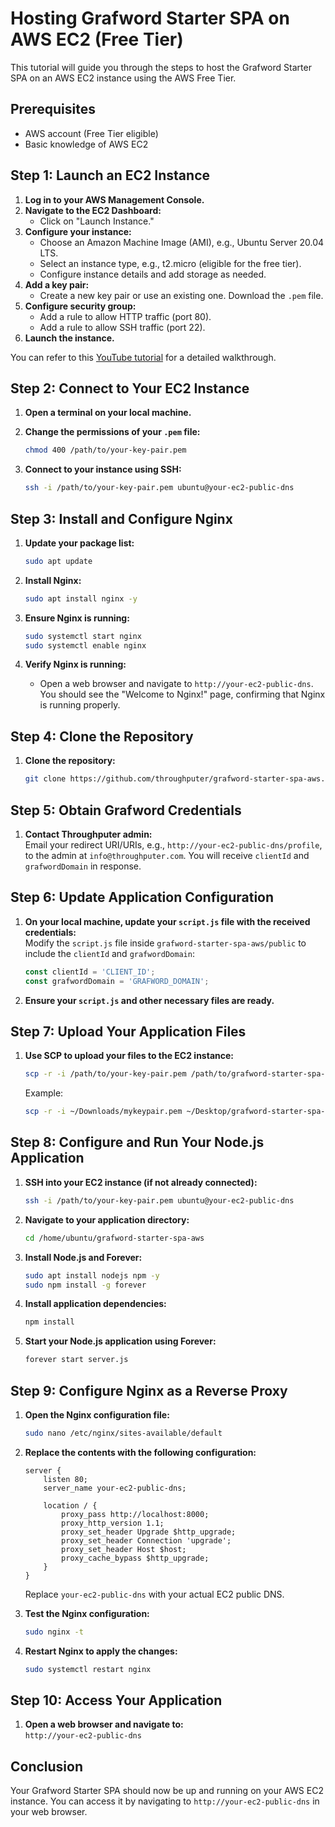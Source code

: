 # Hosting Grafword Starter SPA on AWS EC2 (Free Tier)

This tutorial will guide you through the steps to host the Grafword Starter SPA on an AWS EC2 instance using the AWS Free Tier.

## Prerequisites

- AWS account (Free Tier eligible)
- Basic knowledge of AWS EC2

## Step 1: Launch an EC2 Instance

1. **Log in to your AWS Management Console.**
2. **Navigate to the EC2 Dashboard:**
   - Click on "Launch Instance."
3. **Configure your instance:**
   - Choose an Amazon Machine Image (AMI), e.g., Ubuntu Server 20.04 LTS.
   - Select an instance type, e.g., t2.micro (eligible for the free tier).
   - Configure instance details and add storage as needed.
4. **Add a key pair:**
   - Create a new key pair or use an existing one. Download the `.pem` file.
5. **Configure security group:**
   - Add a rule to allow HTTP traffic (port 80).
   - Add a rule to allow SSH traffic (port 22).
6. **Launch the instance.**

You can refer to this [YouTube tutorial](https://www.youtube.com/watch?v=0Gz-PUnEUF0) for a detailed walkthrough.

## Step 2: Connect to Your EC2 Instance

1. **Open a terminal on your local machine.**
2. **Change the permissions of your `.pem` file:**

    ```bash
    chmod 400 /path/to/your-key-pair.pem
    ```

3. **Connect to your instance using SSH:**

    ```bash
    ssh -i /path/to/your-key-pair.pem ubuntu@your-ec2-public-dns
    ```

## Step 3: Install and Configure Nginx

1. **Update your package list:**

    ```bash
    sudo apt update
    ```

2. **Install Nginx:**

    ```bash
    sudo apt install nginx -y
    ```

3. **Ensure Nginx is running:**

    ```bash
    sudo systemctl start nginx
    sudo systemctl enable nginx
    ```

4. **Verify Nginx is running:**
   - Open a web browser and navigate to `http://your-ec2-public-dns`. You should see the "Welcome to Nginx!" page, confirming that Nginx is running properly.

## Step 4: Clone the Repository

1. **Clone the repository:**

    ```bash
    git clone https://github.com/throughputer/grafword-starter-spa-aws.git
    ```

## Step 5: Obtain Grafword Credentials

1. **Contact Throughputer admin:**  
   Email your redirect URI/URIs, e.g., `http://your-ec2-public-dns/profile`, to the admin at `info@throughputer.com`. You will receive `clientId` and `grafwordDomain` in response.

## Step 6: Update Application Configuration

1. **On your local machine, update your `script.js` file with the received credentials:**  
   Modify the `script.js` file inside `grafword-starter-spa-aws/public` to include the `clientId` and `grafwordDomain`:

    ```javascript
    const clientId = 'CLIENT_ID';
    const grafwordDomain = 'GRAFWORD_DOMAIN';
    ```
2. **Ensure your `script.js` and other necessary files are ready.**

## Step 7: Upload Your Application Files

1. **Use SCP to upload your files to the EC2 instance:**

    ```bash
    scp -r -i /path/to/your-key-pair.pem /path/to/grafword-starter-spa-aws ubuntu@your-ec2-public-dns:/home/ubuntu/
    ```

    Example:

    ```bash
    scp -r -i ~/Downloads/mykeypair.pem ~/Desktop/grafword-starter-spa-aws ubuntu@your-ec2-public-dns:/home/ubuntu/
    ```

## Step 8: Configure and Run Your Node.js Application

1. **SSH into your EC2 instance (if not already connected):**

    ```bash
    ssh -i /path/to/your-key-pair.pem ubuntu@your-ec2-public-dns
    ```

2. **Navigate to your application directory:**

    ```bash
    cd /home/ubuntu/grafword-starter-spa-aws
    ```

3. **Install Node.js and Forever:**

    ```bash
    sudo apt install nodejs npm -y
    sudo npm install -g forever
    ```

4. **Install application dependencies:**

    ```bash
    npm install
    ```

5. **Start your Node.js application using Forever:**

    ```bash
    forever start server.js
    ```

## Step 9: Configure Nginx as a Reverse Proxy

1. **Open the Nginx configuration file:**

    ```bash
    sudo nano /etc/nginx/sites-available/default
    ```

2. **Replace the contents with the following configuration:**

    ```nginx
    server {
        listen 80;
        server_name your-ec2-public-dns;

        location / {
            proxy_pass http://localhost:8000;
            proxy_http_version 1.1;
            proxy_set_header Upgrade $http_upgrade;
            proxy_set_header Connection 'upgrade';
            proxy_set_header Host $host;
            proxy_cache_bypass $http_upgrade;
        }
    }
    ```

    Replace `your-ec2-public-dns` with your actual EC2 public DNS.

3. **Test the Nginx configuration:**

    ```bash
    sudo nginx -t
    ```

4. **Restart Nginx to apply the changes:**

    ```bash
    sudo systemctl restart nginx
    ```

## Step 10: Access Your Application

1. **Open a web browser and navigate to:**  
   `http://your-ec2-public-dns`

## Conclusion

Your Grafword Starter SPA should now be up and running on your AWS EC2 instance. You can access it by navigating to `http://your-ec2-public-dns` in your web browser.
